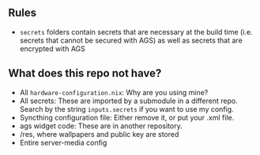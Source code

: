 ## Rules
- `secrets` folders contain secrets that are necessary at the build time (i.e. secrets that cannot be secured with AGS) as well as secrets that are encrypted with AGS
## What does this repo not have?
 - All `hardware-configuration.nix`: Why are you using mine?
 - All secrets: These are imported by a submodule in a different repo. Search by the string `inputs.secrets` if you want to use my config.
 - Syncthing configuration file: Either remove it, or put your .xml file.
 - ags widget code: These are in another repository.
 - /res, where wallpapers and public key are stored
 - Entire server-media config
